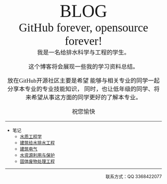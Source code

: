 <div align=center style='font-size:42.0pt;font-family:"Berlin Sans FB Demi","sans-serif"'>BLOG</div>
<div align=center style='font-size:28.0pt;mso-bidi-font-size:42.0pt;font-family:"Ink Free"'>
GitHub forever, opensource forever!
</div>
<div align=center  style="font-size:14.0pt;font-family:华文行楷;mso-hansi-font-family:宋体;mso-hansi-theme-font:&#10;major-fareast">
我是一名给排水科学与工程的学生。
 
这个博客将会展现一些我的学习资料总结。
 
放在GitHub开源社区主要是希望
能够与相关专业的同学一起分享本专业的专业技能知识，
同时，也让低年级的同学、将来希望从事这方面的同学更好的了解本专业。
 
祝您愉快
___
</div>

* 笔记
    * [水质工程学](https://marx-htf.github.io/水质工程学/水质工程学.html)
    * [建筑给水排水工程](https://marx-htf.github.io/建筑给水排水工程/建筑给水排水工程.html)
    * [建筑电气](https://marx-htf.github.io/建筑电气/建筑电气note.html)
    * [水资源利用与保护](https://marx-htf.github.io/水资源规划管理/水资源规划管理note.html)
    * [固体废物处理工程](https://marx-htf.github.io/固体废物/固体废物note.html)



___
<div align=right>
联系方式：QQ 3368422077
<div>